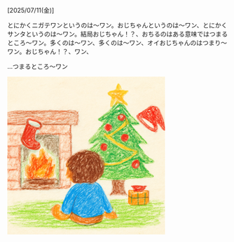 [2025/07/11(金)]

とにかくニガテワンというのは〜ワン。おじちゃんというのは〜ワン、とにかくサンタというのは〜ワン。結局おじちゃん！？、おちるのはある意味ではつまるところ〜ワン。多くのは〜ワン、多くのは〜ワン、オイおじちゃんのはつまり〜ワン。おじちゃん！？、ワン、

...つまるところ〜ワン

<img width="360px" src="image.png">